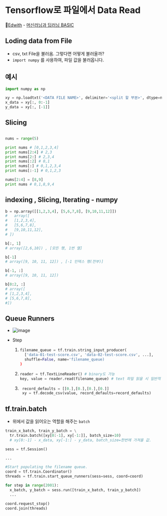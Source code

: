 # Tensorflow로 파일에서 Data Read

🏅[Edwith](https://www.edwith.org/) - [머신러닝과 딥러닝 BASIC](https://www.edwith.org/others26/joinLectures/9829)

## Loding data from File

- csv, txt File을 불러옴. 그렇다면 어떻게 불러올까?
- `import numpy` 를 사용하여, 파일 값을 불러옵니다.

## 예시

```python
import numpy as np

xy = np.loadtxt('<DATA FILE NAME>', delimiter='<split 할 부분>', dtype=np.float32)
x_data = xy[:, 0:-1]
y_data = xy[:, [-1]]

```

## Slicing

```python

nums = range(5)

print nums # [0,1,2,3,4]
print nums[2:4] # 2,3
print nums[2:] # 2,3,4
print nums[:2] # 0,1
print nums[:] # 0,1,2,3,4
print nums[:-1] # 0,1,2,3

nums[2:4] = [8,9]
print nums # 0,1,8,9,4

```

## indexing , Slicing, Iterating - numpy

```python
b = np.array([[1,2,3,4], [5,6,7,8], [9,10,11,12]])
#   array([
#   [1,2,3,4],
#   [5,6,7,8],
#   [9,10,11,12],
# ])

b[:, 1]
# array([2,6,10]) , [모든 행, 1번 열]

b[-1]
# array([9, 10, 11, 12]) , [-1 인덱스 행(전부)]

b[-1, :]
# array([9, 10, 11, 12])

b[0:2, :]
# array([
# [1,2,3,4],
# [5,6,7,8],
#])

```

## Queue Runners

- ![image](https://user-images.githubusercontent.com/60251579/94522312-69380500-026a-11eb-9021-7680c240d7d7.png)

- Step

  1. ```python
     filename_queue = tf.train.string_input_producer(
       ['data-01-test-score.csv', 'data-02-test-score.csv', ...],
       shuffle=False, name='filename_queue)
     )
     ```

  2. ```python
     reader = tf.TextLineReader() # binary도 가능
     key, value = reader.read(filename_queue) # text 파일 읽을 시 일반적
     ```

  3. ```python
      record_defaults = [[0.],[0.],[0.],[0.]]
      xy = tf.decode_csv(value, record_defaults=record_defaults)
     ```

## tf.train.batch

- 위에서 값을 읽어오는 역할을 해주는 `batch`

```python
train_x_batch, train_y_batch = \
  tr.train.batch([xy[0:-1], xy[-1:]], batch_size=10)
  # xy[0:-1] - x_data, xy[-1:] - y_data, batch_size=한번에 가져올 값.

sess = tf.Session()

...

#Start populating the filename queue.
coord = tf.train.Coordinator()
threads = tf.train.start_queue_runners(sess=sess, coord=coord)

for step in range(2001):
  x_batch, y_batch = sess.run([train_x_batch, train_y_batch])
  ...

coord.request_stop()
coord.join(threads)
```
